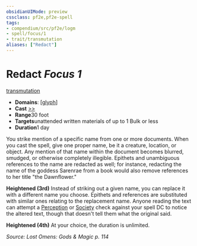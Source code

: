 ```yaml
---
obsidianUIMode: preview
cssclass: pf2e,pf2e-spell
tags:
- compendium/src/pf2e/logm
- spell/focus/1
- trait/transmutation
aliases: ["Redact"]
---
```

# Redact *Focus 1*   
[transmutation](../../rules/traits/transmutation.md)  

- **Domains**: [[glyph](../setting/domains.md#Glyph)]
- **Cast** [>>](../../rules/core-rulebook/chapter-9-playing-the-game.md#Actions "Two-Action") 
- **Range**30 foot
- **Targets**unattended written materials of up to 1 Bulk or less
- **Duration**1 day

You strike mention of a specific name from one or more documents. When you cast the spell, give one proper name, be it a creature, location, or object. Any mention of that name within the document becomes blurred, smudged, or otherwise completely illegible. Epithets and unambiguous references to the name are redacted as well; for instance, redacting the name of the goddess Sarenrae from a book would also remove references to her title "the Dawnflower."

**Heightened (3rd)** Instead of striking out a given name, you can replace it with a different name you choose. Epithets and references are substituted with similar ones relating to the replacement name. Anyone reading the text can attempt a [Perception](../skills.md#Perception) or [Society](../skills.md#Society) check against your spell DC to notice the altered text, though that doesn't tell them what the original said.

**Heightened (4th)** At your choice, the duration is unlimited.

*Source: Lost Omens: Gods & Magic p. 114*